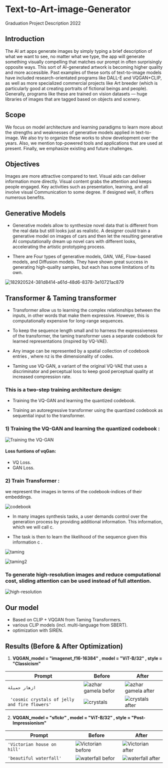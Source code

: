 # Text-to-Art-image-Generator
Graduation Project Description 2022

## Introduction
The AI art apps generate images by simply typing a brief description of what we want to see, no matter what we type, the app will generate something visually compelling that matches our prompt in often surprisingly opposite ways. This sort of AI-generated artwork is becoming higher quality and more accessible. Past examples of these sorts of text-to-image models have included research-orientated programs like DALL-E and VQGAN+CLIP, as well as more specialized commercial projects like Art breeder (which is particularly good at creating portraits of fictional beings and people). Generally, programs like these are trained on vision datasets — huge libraries of images that are tagged based on objects and scenery.


## Scope
We focus on model architecture and learning paradigms to learn more about the strengths and weaknesses of generative models applied in text-to-image. We also try to organize these works to show development over the years. Also, we mention top-powered tools and applications that are used at present. Finally, we emphasize existing and future challenges.


## Objectives
Images are more attractive compared to text. Visual aids can deliver information more directly. Visual content grabs the attention and keeps people engaged. Key activities such as presentation, learning, and all involve visual Communication to some degree. If designed well, it offers numerous benefits.


## Generative Models
- Generative models allow to synthesize novel data that is different from the real data but still looks just as realistic. A designer could train a generative model on images of cars and then let the resulting generative AI computationally dream up novel cars with different looks, accelerating the artistic prototyping process.

- There are Four types of generative models, GAN, VAE, Flow-based models, and Diffusion models. They have shown great success in generating high-quality samples, but each has some limitations of its own.


![182920524-381d8414-a61d-48d6-8378-3e10721ac879](https://user-images.githubusercontent.com/63863517/230326745-1982a6db-cda0-4588-aea7-af92ba698d41.png)


## Transformer & Taming transformer 
- Transformer allow us to learning the complex relationships between the inputs, in other words that make them expressive. However, this is computationally expensive for long-range sequences.

- To keep the sequence length small and to harness the expressiveness of the transformer, the taming transformer uses a separate codebook for learned representations (inspired by VQ-VAE).

- Any image can be represented by a spatial collection of codebook entries , where nz is the dimensionality of codes.

- Taming use  VQ-GAN, a variant of the original VQ-VAE that uses a discriminator and perceptual loss to keep good perceptual quality at increased compression rate.


### This is a two-step training architecture design:
- Training the VQ-GAN and learning the quantized codebook.

- Training an autoregressive transformer using the quantized codebook as sequential input to the transformer. 


### 1) Training the VQ-GAN and learning the quantized codebook :

![Training the VQ-GAN](https://user-images.githubusercontent.com/63863517/230320180-351568d6-1ecf-46c1-8209-1120d078c7db.png)

#### Loss funtions of vqGan:
- VQ Loss.
- GAN Loss.

### 2) Train Transformer : 
we represent the images in terms of the codebook-indices of their embeddings. 

![codebook ](https://user-images.githubusercontent.com/63863517/230322079-494f2dd8-90b9-4e97-b38a-05546b5db9a5.png)

- In many images synthesis tasks, a user demands control over the generation process by providing additional information. This information, which we will call c.

- The task is then to learn the likelihood of the sequence given this information c .  
  
![taming](https://user-images.githubusercontent.com/63863517/230323981-e500795f-aea2-47b5-af71-b3f8e187d3c8.png)

![taming2](https://user-images.githubusercontent.com/63863517/230323984-f6835c51-153f-414e-9bfd-b3cd28e62c2d.png)

### To generate high-resolution images and reduce computational cost, sliding attention can be used instead of full attention.

![high-resolution](https://user-images.githubusercontent.com/63863517/230323973-f0daec96-8411-4647-ba90-17674b5d2197.png)



## Our model
- Based on CLIP + VQGAN from Taming Transformers.
- various CLIP models (incl. multi-language from SBERT).
- optimization with SIREN.



## Results (Before & After Optimization)

1. **VQGAN_model = "imagenet_f16-16384" , model = "ViT-B/32" , style = "Classicism"**


| **Prompt** | **Before** | **After** |
| --- | --- | --- |
| `ازهار جميلة` |![azhar gamela befor](https://user-images.githubusercontent.com/63863517/230329716-cf44b4ca-aef7-47c8-8aad-8ded7bb5cb16.png)|![azhar gamela after](https://user-images.githubusercontent.com/63863517/230329813-41d7fa4b-1376-48af-9724-3b402b52a548.png)|
| ` 'cosmic crystals of jelly and fire flowers'` |![crystals](https://user-images.githubusercontent.com/63863517/230334959-602abd89-db8e-4504-954b-b718444e5059.png)|![crystals after](https://user-images.githubusercontent.com/63863517/230334954-e5d422f9-4a9e-42b3-8966-9f4128780f0a.png)|


2. **VQGAN_model = "sflckr" , model = "ViT-B/32" , style = "Post-Impressionism"**


| **Prompt** | **Before** | **After** |
| --- | --- | --- |
| `'Victorian house on hill'` |![Victorian before](https://user-images.githubusercontent.com/63863517/230334948-dfa556ce-e25a-4b79-812a-ef5f66fee533.png)|![Victorian after](https://user-images.githubusercontent.com/63863517/230334941-2a7de1ed-e7e5-4170-88d6-675631e91112.png)|
| `'beautiful waterfall'` |![waterfall befor](https://user-images.githubusercontent.com/63863517/230334935-57b72c5d-fbc5-4b51-b7b8-dfcee5633ecc.png)|![waterfall after](https://user-images.githubusercontent.com/63863517/230334929-6fb108f3-8962-4325-93d5-f3dd049d073d.png)|


